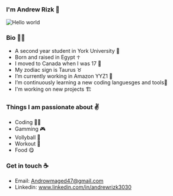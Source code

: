 ### I'm Andrew Rizk 👋                       
![Hello world](https://user-images.githubusercontent.com/97995173/213803886-bdbd604c-5511-4544-b59b-0b4452aa8ad4.png)

### Bio 🙋‍♂️
- A second year student in York University 📖 
- Born and raised in Egypt ☥
- I moved to Canada when I was 17 🍁
- My zodiac sign is Taurus ♉ 
-  I’m currently working in Amazon YYZ1 🔭  
-  I’m continuously learning a new coding languesges and tools🌱
-  I'm working on new projects 🏗

### Things I am passionate about ✌
- Coding 🤷‍♂️
- Gamming 🎮
- Vollyball 🏐
- Workout 💪
- Food 😋

### Get in touch ☕
- Email: Androwmaged47@gmail.com
- Linkedin: www.linkedin.com/in/andrewrizk3030



